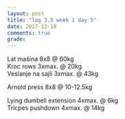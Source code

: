 ```yaml
---
layout: post
title: "log 3.5 week 1 day 5"
date: 2017-12-19
comments: true
grade:
---
```


Lat mašina 8x8 @ 60kg    
Kroc rows 3xmax. @ 20kg    
Veslanje na sajli 3xmax. @ 43kg    

Arnold press 8x8 @ 10-12.5kg   

Lying dumbell extension 4xmax. @ 6kg    
Tricpes pushdown 4xmax. @ 14kg       


